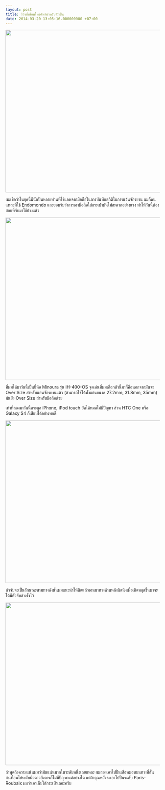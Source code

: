 ```yaml
---
layout: post
title: รีวิวที่เสียบโทรศัพท์สำหรับนักปั่น
date: 2014-03-20 13:05:16.000000000 +07:00
---
```

<img class="alignnone" alt="" src="http://farm6.staticflickr.com/5482/10836260484_0a6bbaa9e6_c.jpg" width="800" height="531" />

ผมเชื่อว่าในยุคนี้มีนักปั่นหลายท่านที่ใช้แอพจากมือถือในการบันทึกสถิติในการแว้นจักรยาน ผมก็คนแหละที่ใช้ Endomondo และยอมรับว่าการเอามือถือใส่กระเป๋ามันไม่สะดวกอย่างแรง ทำให้วันนี้ต้องสอยที่จับมาใช้บ้างแล้ว<!--more-->

<img class="alignnone" alt="" src="http://farm4.staticflickr.com/3788/10836237365_ce4829f1e4_c.jpg" width="800" height="531" />

ที่ผมได้มาวันนี้เป็นยี่ห้อ Minoura รุ่น iH-400-OS จุดเด่นที่ผมเลือกตัวนี้มาก็คือนอกจากมันจะ Over Size สำหรับแฮนจักรยานแล้ว (สามารถใช้ได้ทั้งแฮนขนาด 27.2mm, 31.8mm, 35mm) มันยัง Over Size สำหรับมือถือด้วย

เท่าที่ลองมาวันนี้ตระกูล iPhone, iPod touch ยัดได้หมดไม่มีปัญหา ส่วน HTC One หรือ Galaxy S4 ก็เสียบได้อย่างพอดี

<img class="alignnone" alt="" src="http://farm3.staticflickr.com/2841/10836096125_e79925eedb_c.jpg" width="800" height="531" />

ตัวจับจะเป็นลักษณะสามทางดังนั้นผมแนะนำให้ติดแล้วเอนมาทางด้านหลังนิดนึงเผื่อเกิดหลุดขึ้นมาจะได้มีตัวจับล่างรั้งไว้

<img class="alignnone" alt="" src="http://farm6.staticflickr.com/5500/10836094525_64d7457d3b_c.jpg" width="800" height="531" />

ถ้าพูดถึงความแน่นผมว่ามันแน่นมากในระดับหนึ่งเลยแหละ ผมลองเอาไปปั่นเสือหมอบบนทางที่สั่นสะเทือนไข่ระดับผิวดาวอังคารก็ไม่มีปัญหาแต่อย่างใด แต่ถ้าคุณหวังจะเอาไปปั่นระดับ Paris-Roubaix ผมว่าเอาเก็บใส่กระเป๋าเถอะครับ
